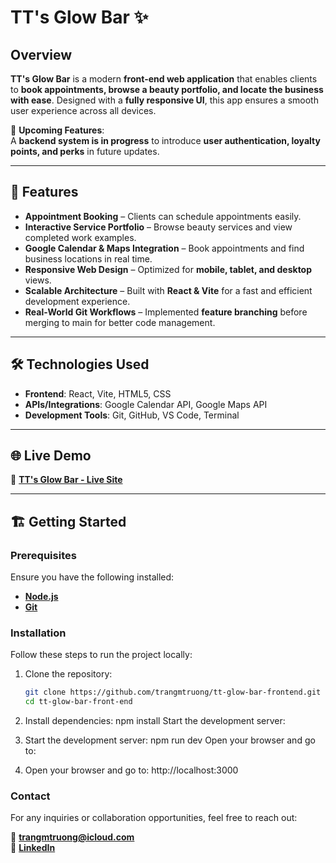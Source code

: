 # TT's Glow Bar ✨

## Overview

**TT's Glow Bar** is a modern **front-end web application** that enables clients to **book appointments, browse a beauty portfolio, and locate the business with ease**. Designed with a **fully responsive UI**, this app ensures a smooth user experience across all devices.

🚀 **Upcoming Features**:  
A **backend system is in progress** to introduce **user authentication, loyalty points, and perks** in future updates.

---

## 🚀 Features

- **Appointment Booking** – Clients can schedule appointments easily.
- **Interactive Service Portfolio** – Browse beauty services and view completed work examples.
- **Google Calendar & Maps Integration** – Book appointments and find business locations in real time.
- **Responsive Web Design** – Optimized for **mobile, tablet, and desktop** views.
- **Scalable Architecture** – Built with **React & Vite** for a fast and efficient development experience.
- **Real-World Git Workflows** – Implemented **feature branching** before merging to main for better code management.

---

## 🛠 Technologies Used

- **Frontend**: React, Vite, HTML5, CSS
- **APIs/Integrations**: Google Calendar API, Google Maps API
- **Development Tools**: Git, GitHub, VS Code, Terminal

---

## 🌐 Live Demo

🔗 **[TT's Glow Bar - Live Site](https://trangmtruong.github.io/tt-glow-bar-frontend/)**

---

## 🏗️ Getting Started

### **Prerequisites**

Ensure you have the following installed:

- **[Node.js](https://nodejs.org/)**
- **[Git](https://git-scm.com/)**

### **Installation**

Follow these steps to run the project locally:

1. Clone the repository:

   ```bash
   git clone https://github.com/trangmtruong/tt-glow-bar-frontend.git
   cd tt-glow-bar-front-end
   ```

2. Install dependencies:
   npm install
   Start the development server:

3. Start the development server:
   npm run dev
   Open your browser and go to:

4. Open your browser and go to:
   http://localhost:3000

### **Contact**

For any inquiries or collaboration opportunities, feel free to reach out:

📧 **[trangmtruong@icloud.com](mailto:trangmtruong@icloud.com)**  
💼 **[LinkedIn](https://www.linkedin.com/in/trangmtruong/)**
